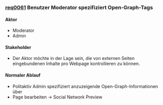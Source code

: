 
### [req0061](https://github.com/PolitAktiv/politaktiv-requirements/tree/master/de/requirements/req0061/req0061.md) Benutzer Moderator spezifiziert Open-Graph-Tags


#### Aktor
 * Moderator
 * Admin


#### Stakeholder
 * Der Aktor möchte in der Lage sein, die von externen Seiten eingebundenen Inhalte pro Webpage kontrollieren zu können.



#### Normaler Ablauf
 * Politaktiv Admin spezifiziert anzuzeigende Open-Graph-Informationen über 
  * Page bearbeiten -> Social Network Preview
